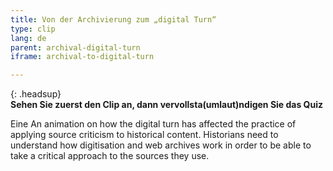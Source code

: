 ```yaml
---
title: Von der Archivierung zum „digital Turn“
type: clip
lang: de
parent: archival-digital-turn
iframe: archival-to-digital-turn

---
```


{: .headsup}                            
**Sehen Sie zuerst den Clip an, dann vervollsta(umlaut)ndigen Sie das Quiz**

Eine An animation on how the digital turn has affected the practice of applying source criticism to historical content. Historians need to understand how digitisation and web archives work in order to be able to take a critical approach to the sources they use.


<!-- more -->
